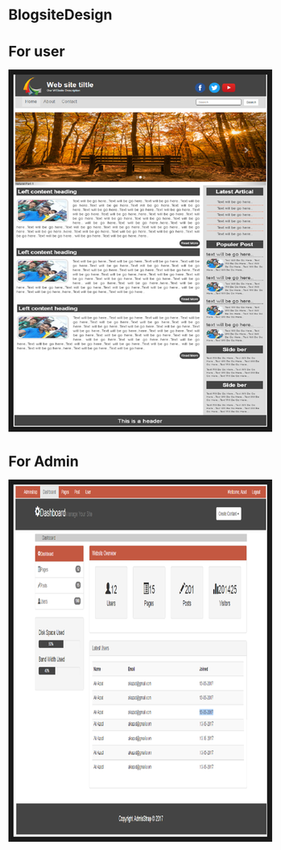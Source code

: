 # BlogsiteDesign
<h1>For user</h1>
<img src="screenShoot/userPic.png" 
alt="IMAGE ALT TEXT HERE" width="1000" height="700" border="10" />

<h1>For Admin</h1>

<img src="screenShoot/admin.png" 
alt="IMAGE ALT TEXT HERE" width="1000" height="700" border="10" />
